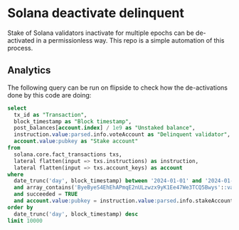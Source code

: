 # Solana deactivate delinquent

Stake of Solana validators inactivate for multiple epochs can be de-activated in a permissionless way. This repo is a simple automation of this process.

## Analytics
The following query can be run on flipside to check how the de-activations done by this code are doing:
```sql
select
  tx_id as "Transaction",
  block_timestamp as "Block timestamp",
  post_balances[account.index] / 1e9 as "Unstaked balance",
  instruction.value:parsed.info.voteAccount as "Delinquent validator",
  account.value:pubkey as "Stake account"
from
  solana.core.fact_transactions txs,
  lateral flatten(input => txs.instructions) as instruction,
  lateral flatten(input => txs.account_keys) as account
where
  date_trunc('day', block_timestamp) between '2024-01-01' and '2024-01-31'
  and array_contains('ByeByeS4EhEhAPmqE2nULzwzx9yK1Ee47We3TCQ5Bwys'::variant, signers)
  and succeeded = TRUE
  and account.value:pubkey = instruction.value:parsed.info.stakeAccount
order by
  date_trunc('day', block_timestamp) desc
limit 10000
```
